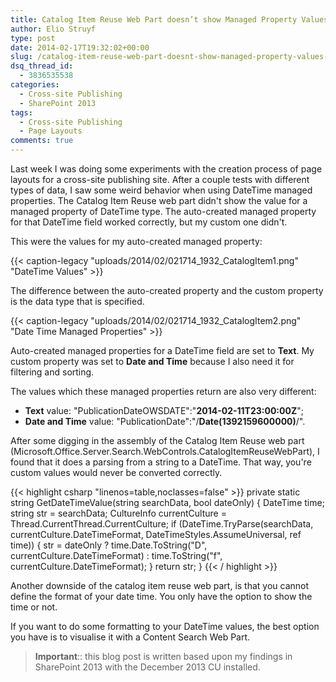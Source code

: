 ```yaml
---
title: Catalog Item Reuse Web Part doesn’t show Managed Property Values from DateTime Type
author: Elio Struyf
type: post
date: 2014-02-17T19:32:02+00:00
slug: /catalog-item-reuse-web-part-doesnt-show-managed-property-values-from-datetime-type/
dsq_thread_id:
  - 3836535538
categories:
  - Cross-site Publishing
  - SharePoint 2013
tags:
  - Cross-site Publishing
  - Page Layouts
comments: true
---
```


Last week I was doing some experiments with the creation process of page layouts for a cross-site publishing site. After a couple tests with different types of data, I saw some weird behavior when using DateTime managed properties. The Catalog Item Reuse web part didn't show the value for a managed property of DateTime type. The auto-created managed property for that DateTime field worked correctly, but my custom one didn't.

This were the values for my auto-created managed property:

{{< caption-legacy "uploads/2014/02/021714_1932_CatalogItem1.png" "DateTime Values" >}}

The difference between the auto-created property and the custom property is the data type that is specified.

{{< caption-legacy "uploads/2014/02/021714_1932_CatalogItem2.png" "Date Time Managed Properties" >}}

Auto-created managed properties for a DateTime field are set to **Text**. My custom property was set to **Date and Time** because I also need it for filtering and sorting.

The values which these managed properties return are also very different:

*   **Text** value: "PublicationDateOWSDATE":"**2014-02-11T23:00:00Z**";
*   **Date and Time** value: "PublicationDate":"\/**Date(1392159600000)**\/".

After some digging in the assembly of the Catalog Item Reuse web part (Microsoft.Office.Server.Search.WebControls.CatalogItemReuseWebPart), I found that it does a parsing from a string to a DateTime. That way, you're custom values would never be converted correctly.

{{< highlight csharp "linenos=table,noclasses=false" >}}
private static string GetDateTimeValue(string searchData, bool dateOnly)
{
    DateTime time;
    string str = searchData;
    CultureInfo currentCulture = Thread.CurrentThread.CurrentCulture;
    if (DateTime.TryParse(searchData, currentCulture.DateTimeFormat, DateTimeStyles.AssumeUniversal, ref time))
    {
        str = dateOnly ? time.Date.ToString("D", currentCulture.DateTimeFormat) : time.ToString("f", currentCulture.DateTimeFormat);
    }
    return str;
}
{{< / highlight >}}

Another downside of the catalog item reuse web part, is that you cannot define the format of your date time. You only have the option to show the time or not.

If you want to do some formatting to your DateTime values, the best option you have is to visualise it with a Content Search Web Part.

> **Important**:: this blog post is written based upon my findings in SharePoint 2013 with the December 2013 CU installed.